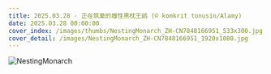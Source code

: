 ```yaml
---
title: 2025.03.28 - 正在筑巢的雌性黑枕王鹟 (© komkrit tonusin/Alamy)
date: 2025.03.28 00:00:00
cover_index: /images/thumbs/NestingMonarch_ZH-CN7848166951_533x300.jpg
cover_detail: /images/NestingMonarch_ZH-CN7848166951_1920x1080.jpg
---
```


![NestingMonarch](/images/NestingMonarch_ZH-CN7848166951_1920x1080.jpg)
